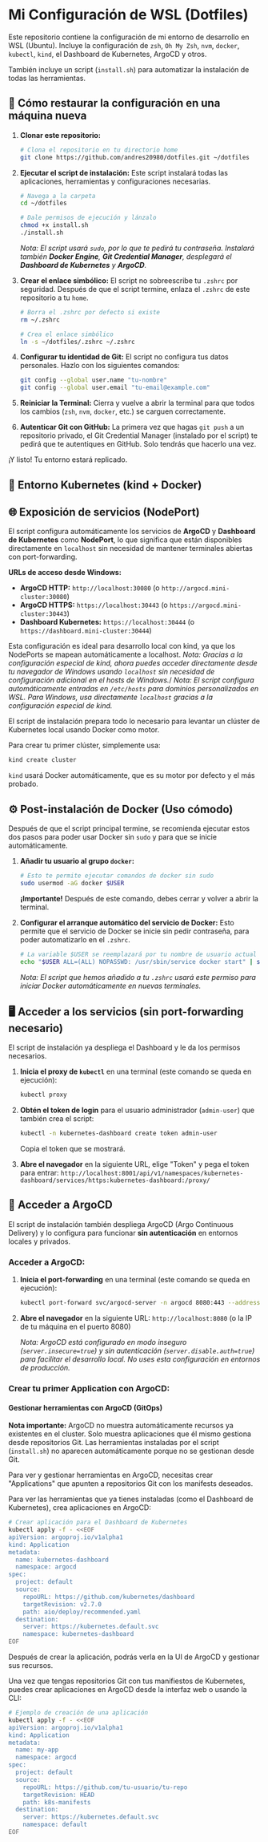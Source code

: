 # Mi Configuración de WSL (Dotfiles)

Este repositorio contiene la configuración de mi entorno de desarrollo en WSL (Ubuntu). Incluye la configuración de `zsh`, `Oh My Zsh`, `nvm`, `docker`, `kubectl`, `kind`, el Dashboard de Kubernetes, ArgoCD y otros.

También incluye un script (`install.sh`) para automatizar la instalación de todas las herramientas.

## 🚀 Cómo restaurar la configuración en una máquina nueva

1.  **Clonar este repositorio:**
    ```bash
    # Clona el repositorio en tu directorio home
    git clone https://github.com/andres20980/dotfiles.git ~/dotfiles
    ```

2.  **Ejecutar el script de instalación:**
    Este script instalará todas las aplicaciones, herramientas y configuraciones necesarias.
    ```bash
    # Navega a la carpeta
    cd ~/dotfiles

    # Dale permisos de ejecución y lánzalo
    chmod +x install.sh
    ./install.sh
    ```
    *Nota: El script usará `sudo`, por lo que te pedirá tu contraseña. Instalará también **Docker Engine**, **Git Credential Manager**, desplegará el **Dashboard de Kubernetes** y **ArgoCD**.*

3.  **Crear el enlace simbólico:**
    El script no sobreescribe tu `.zshrc` por seguridad. Después de que el script termine, enlaza el `.zshrc` de este repositorio a tu `home`.
    ```bash
    # Borra el .zshrc por defecto si existe
    rm ~/.zshrc

    # Crea el enlace simbólico
    ln -s ~/dotfiles/.zshrc ~/.zshrc
    ```

4.  **Configurar tu identidad de Git:**
    El script no configura tus datos personales. Hazlo con los siguientes comandos:
    ```bash
    git config --global user.name "tu-nombre"
    git config --global user.email "tu-email@example.com"
    ```

5.  **Reiniciar la Terminal:**
    Cierra y vuelve a abrir la terminal para que todos los cambios (`zsh`, `nvm`, `docker`, etc.) se carguen correctamente.

6.  **Autenticar Git con GitHub:**
    La primera vez que hagas `git push` a un repositorio privado, el Git Credential Manager (instalado por el script) te pedirá que te autentiques en GitHub. Solo tendrás que hacerlo una vez.

¡Y listo! Tu entorno estará replicado.

## 🐳 Entorno Kubernetes (kind + Docker)
## 🌐 Exposición de servicios (NodePort)

El script configura automáticamente los servicios de **ArgoCD** y **Dashboard de Kubernetes** como **NodePort**, lo que significa que están disponibles directamente en `localhost` sin necesidad de mantener terminales abiertas con port-forwarding.

**URLs de acceso desde Windows:**
- **ArgoCD HTTP:** `http://localhost:30080` (o `http://argocd.mini-cluster:30080`)
- **ArgoCD HTTPS:** `https://localhost:30443` (o `https://argocd.mini-cluster:30443`)
- **Dashboard Kubernetes:** `https://localhost:30444` (o `https://dashboard.mini-cluster:30444`)

Esta configuración es ideal para desarrollo local con kind, ya que los NodePorts se mapean automáticamente a localhost.
*Nota: Gracias a la configuración especial de kind, ahora puedes acceder directamente desde tu navegador de Windows usando `localhost` sin necesidad de configuración adicional en el hosts de Windows.*/
*Nota: El script configura automáticamente entradas en `/etc/hosts` para dominios personalizados en WSL. Para Windows, usa directamente `localhost` gracias a la configuración especial de kind.*


El script de instalación prepara todo lo necesario para levantar un clúster de Kubernetes local usando Docker como motor.

Para crear tu primer clúster, simplemente usa:

```bash
kind create cluster
```

`kind` usará Docker automáticamente, que es su motor por defecto y el más probado.

## ⚙️ Post-instalación de Docker (Uso cómodo)

Después de que el script principal termine, se recomienda ejecutar estos dos pasos para poder usar Docker sin `sudo` y para que se inicie automáticamente.

1.  **Añadir tu usuario al grupo `docker`:**
    ```bash
    # Esto te permite ejecutar comandos de docker sin sudo
    sudo usermod -aG docker $USER
    ```
    **¡Importante!** Después de este comando, debes cerrar y volver a abrir la terminal.

2.  **Configurar el arranque automático del servicio de Docker:**
    Esto permite que el servicio de Docker se inicie sin pedir contraseña, para poder automatizarlo en el `.zshrc`.
    ```bash
    # La variable $USER se reemplazará por tu nombre de usuario actual
    echo "$USER ALL=(ALL) NOPASSWD: /usr/sbin/service docker start" | sudo tee /etc/sudoers.d/docker-service
    ```
    *Nota: El script que hemos añadido a tu `.zshrc` usará este permiso para iniciar Docker automáticamente en nuevas terminales.*

## 🖥️ Acceder a los servicios (sin port-forwarding necesario)

El script de instalación ya despliega el Dashboard y le da los permisos necesarios.

1.  **Inicia el proxy de `kubectl`** en una terminal (este comando se queda en ejecución):
    ```bash
    kubectl proxy
    ```

2.  **Obtén el token de login** para el usuario administrador (`admin-user`) que también crea el script:
    ```bash
    kubectl -n kubernetes-dashboard create token admin-user
    ```
    Copia el token que se mostrará.

3.  **Abre el navegador** en la siguiente URL, elige "Token" y pega el token para entrar:
    `http://localhost:8001/api/v1/namespaces/kubernetes-dashboard/services/https:kubernetes-dashboard:/proxy/`

## 🚀 Acceder a ArgoCD

El script de instalación también despliega ArgoCD (Argo Continuous Delivery) y lo configura para funcionar **sin autenticación** en entornos locales y privados.

### Acceder a ArgoCD:

1. **Inicia el port-forwarding** en una terminal (este comando se queda en ejecución):
   ```bash
   kubectl port-forward svc/argocd-server -n argocd 8080:443 --address 0.0.0.0
   ```

2. **Abre el navegador** en la siguiente URL:
   `http://localhost:8080` (o la IP de tu máquina en el puerto 8080)

   *Nota: ArgoCD está configurado en modo inseguro (`server.insecure=true`) y sin autenticación (`server.disable.auth=true`) para facilitar el desarrollo local. No uses esta configuración en entornos de producción.*

### Crear tu primer Application con ArgoCD:
#### Gestionar herramientas con ArgoCD (GitOps)

**Nota importante:** ArgoCD no muestra automáticamente recursos ya existentes en el cluster. Solo muestra aplicaciones que él mismo gestiona desde repositorios Git. Las herramientas instaladas por el script (`install.sh`) no aparecen automáticamente porque no se gestionan desde Git.

Para ver y gestionar herramientas en ArgoCD, necesitas crear "Applications" que apunten a repositorios Git con los manifests deseados.


Para ver las herramientas que ya tienes instaladas (como el Dashboard de Kubernetes), crea aplicaciones en ArgoCD:

```bash
# Crear aplicación para el Dashboard de Kubernetes
kubectl apply -f - <<EOF
apiVersion: argoproj.io/v1alpha1
kind: Application
metadata:
  name: kubernetes-dashboard
  namespace: argocd
spec:
  project: default
  source:
    repoURL: https://github.com/kubernetes/dashboard
    targetRevision: v2.7.0
    path: aio/deploy/recommended.yaml
  destination:
    server: https://kubernetes.default.svc
    namespace: kubernetes-dashboard
EOF
```

Después de crear la aplicación, podrás verla en la UI de ArgoCD y gestionar sus recursos.


Una vez que tengas repositorios Git con tus manifiestos de Kubernetes, puedes crear aplicaciones en ArgoCD desde la interfaz web o usando la CLI:

```bash
# Ejemplo de creación de una aplicación
kubectl apply -f - <<EOF
apiVersion: argoproj.io/v1alpha1
kind: Application
metadata:
  name: my-app
  namespace: argocd
spec:
  project: default
  source:
    repoURL: https://github.com/tu-usuario/tu-repo
    targetRevision: HEAD
    path: k8s-manifests
  destination:
    server: https://kubernetes.default.svc
    namespace: default
EOF
```
